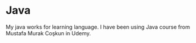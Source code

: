 # Java
My java works for learning language.
I have been using Java course from Mustafa Murak Coşkun in Udemy.
